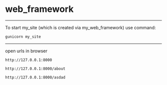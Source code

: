 # web_framework
***
To start my_site (which is created via my_web_framework) use command:
```bash
gunicorn my_site
```
***
open urls in browser
```
http://127.0.0.1:8000
```
```
http://127.0.0.1:8000/about
```
```
http://127.0.0.1:8000/asdad
```
